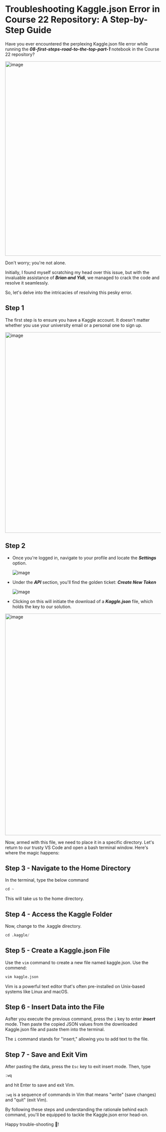 # Troubleshooting Kaggle.json Error in Course 22 Repository: A Step-by-Step Guide

Have you ever encountered the perplexing Kaggle.json file error while running the ***08-first-steps-road-to-the-top-part-1*** notebook in the Course 22 repository? 

<img width="629" alt="image" src="https://github.com/AravindSuresh97/AravindSuresh97.github.io/assets/138949012/cb4be72e-aba8-42cf-8536-47ccee2d0e54">


Don't worry; you're not alone. 

Initially, I found myself scratching my head over this issue, but with the invaluable assistance of ***Brian and Yidi***, we managed to crack the code and resolve it seamlessly.

So, let's delve into the intricacies of resolving this pesky error. 

## Step 1
The first step is to ensure you have a Kaggle account. It doesn't matter whether you use your university email or a personal one to sign up.

<img width="649" alt="image" src="https://github.com/AravindSuresh97/AravindSuresh97.github.io/assets/138949012/3cc6a39f-f260-4735-a421-a09002a553ac">


## Step 2
- Once you're logged in, navigate to your profile and locate the ***Settings*** option.
  
  ![image](https://github.com/AravindSuresh97/AravindSuresh97.github.io/assets/138949012/b04f70a2-8693-46e4-bee1-adaf735239a4)


- Under the ***API*** section, you'll find the golden ticket: ***Create New Token***
  
  ![image](https://github.com/AravindSuresh97/AravindSuresh97.github.io/assets/138949012/ebaf1b00-5d35-4fb2-a0c5-0f57cbe9e70d)
  
- Clicking on this will initiate the download of a ***Kaggle.json*** file, which holds the key to our solution.

 <img width="717" alt="image" src="https://github.com/AravindSuresh97/AravindSuresh97.github.io/assets/138949012/560dcb86-0224-45da-a3e7-14583129baae">



Now, armed with this file, we need to place it in a specific directory. Let's return to our trusty VS Code and open a bash terminal window. 
Here's where the magic happens:

## Step 3 - Navigate to the Home Directory
In the terminal, type the below command
```python
cd ~ 
```
This will take us to the home directory.

## Step 4 - Access the Kaggle Folder
Now, change to the .kaggle directory.
```python
cd .kaggle/
```

## Step 5 - Create a Kaggle.json File
Use the ```vim``` command to create a new file named kaggle.json. Use the commend:
```python
vim kaggle.json
```
Vim is a powerful text editor that's often pre-installed on Unix-based systems like Linux and macOS.

## Step 6 - Insert Data into the File
Asfter you execute the previous command, press the ```i``` key to enter ***insert*** mode. 
Then paste the copied JSON values from the downloaded Kaggle.json file and paste them into the terminal.

The ```i``` command stands for "insert," allowing you to add text to the file.

## Step 7 - Save and Exit Vim
After pasting the data, press the ```Esc``` key to exit insert mode. Then, type
```python
:wq
```
 and hit Enter to save and exit Vim.

```:wq``` is a sequence of commands in Vim that means "write" (save changes) and "quit" (exit Vim).
 

By following these steps and understanding the rationale behind each command, you'll be equipped to tackle the Kaggle.json error head-on. 

Happy trouble-shooting 🤟!
